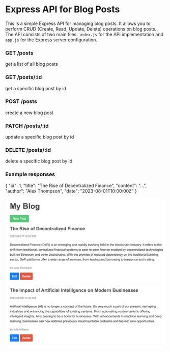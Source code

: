 # Express API for Blog Posts

This is a simple Express API for managing blog posts. It allows you to perform CRUD (Create, Read, Update, Delete) operations on blog posts. The API consists of two main files: `index.js` for the API implementation and `app.js` for the Express server configuration.


### GET /posts
get a list of all blog posts
### GET /posts/:id
get a specific blog post by id
### POST /posts
create a new blog post
### PATCH /posts/:id
update a specific blog post by id
### DELETE /posts/:id
delete a specific blog post by id


### Example responses
{
  "id": 1,
  "title": "The Rise of Decentralized Finance",
  "content": "...",
  "author": "Alex Thompson",
  "date": "2023-08-01T10:00:00Z"
}

![Alt Text](blog-web-screenshot.png)
